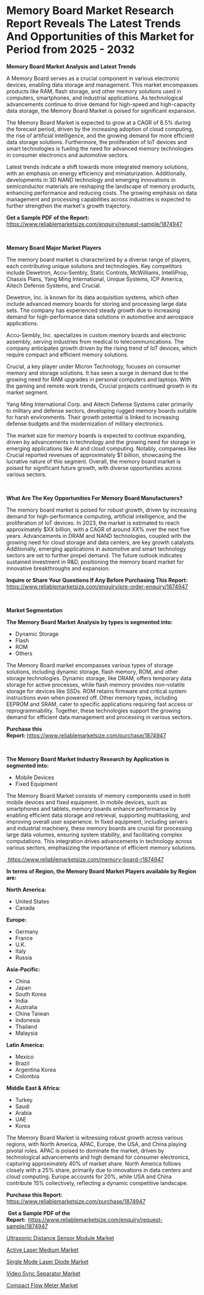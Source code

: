 <p><h1>Memory Board Market Research Report Reveals The Latest Trends And Opportunities of this Market for Period from 2025 - 2032</h1></p><p><strong>Memory Board Market Analysis and Latest Trends</strong></p>
<p><p>A Memory Board serves as a crucial component in various electronic devices, enabling data storage and management. This market encompasses products like RAM, flash storage, and other memory solutions used in computers, smartphones, and industrial applications. As technological advancements continue to drive demand for high-speed and high-capacity data storage, the Memory Board Market is poised for significant expansion.</p><p>The Memory Board Market is expected to grow at a CAGR of 8.5% during the forecast period, driven by the increasing adoption of cloud computing, the rise of artificial intelligence, and the growing demand for more efficient data storage solutions. Furthermore, the proliferation of IoT devices and smart technologies is fueling the need for advanced memory technologies in consumer electronics and automotive sectors.</p><p>Latest trends indicate a shift towards more integrated memory solutions, with an emphasis on energy efficiency and miniaturization. Additionally, developments in 3D NAND technology and emerging innovations in semiconductor materials are reshaping the landscape of memory products, enhancing performance and reducing costs. The growing emphasis on data management and processing capabilities across industries is expected to further strengthen the market's growth trajectory.</p></p>
<p><strong>Get a Sample PDF of the Report:&nbsp;</strong> <a href="https://www.reliablemarketsize.com/enquiry/request-sample/1874947?utm_campaign=1901&utm_medium=2&utm_source=Github&utm_content=ia&utm_term=06042025&utm_id=memory-board">https://www.reliablemarketsize.com/enquiry/request-sample/1874947</a></p>
<p>&nbsp;</p>
<p><strong>Memory Board Major Market Players</strong></p>
<p><p>The memory board market is characterized by a diverse range of players, each contributing unique solutions and technologies. Key competitors include Dewetron, Accu-Sembly, Static Controls, McWilliams, IntelliProp, Chassis Plans, Yang Ming International, Unique Systems, ICP America, Aitech Defense Systems, and Crucial.</p><p>Dewetron, Inc. is known for its data acquisition systems, which often include advanced memory boards for storing and processing large data sets. The company has experienced steady growth due to increasing demand for high-performance data solutions in automotive and aerospace applications.</p><p>Accu-Sembly, Inc. specializes in custom memory boards and electronic assembly, serving industries from medical to telecommunications. The company anticipates growth driven by the rising trend of IoT devices, which require compact and efficient memory solutions.</p><p>Crucial, a key player under Micron Technology, focuses on consumer memory and storage solutions. It has seen a surge in demand due to the growing need for RAM upgrades in personal computers and laptops. With the gaming and remote work trends, Crucial projects continued growth in its market segment.</p><p>Yang Ming International Corp. and Aitech Defense Systems cater primarily to military and defense sectors, developing rugged memory boards suitable for harsh environments. Their growth potential is linked to increasing defense budgets and the modernization of military electronics.</p><p>The market size for memory boards is expected to continue expanding, driven by advancements in technology and the growing need for storage in emerging applications like AI and cloud computing. Notably, companies like Crucial reported revenues of approximately $1 billion, showcasing the lucrative nature of this segment. Overall, the memory board market is poised for significant future growth, with diverse opportunities across various sectors.</p></p>
<p>&nbsp;</p>
<p><strong>What Are The Key Opportunities For Memory Board Manufacturers?</strong></p>
<p><p>The memory board market is poised for robust growth, driven by increasing demand for high-performance computing, artificial intelligence, and the proliferation of IoT devices. In 2023, the market is estimated to reach approximately $XX billion, with a CAGR of around XX% over the next five years. Advancements in DRAM and NAND technologies, coupled with the growing need for cloud storage and data centers, are key growth catalysts. Additionally, emerging applications in automotive and smart technology sectors are set to further propel demand. The future outlook indicates sustained investment in R&D, positioning the memory board market for innovative breakthroughs and expansion.</p></p>
<p><strong>Inquire or Share Your Questions If Any Before Purchasing This Report:</strong> <a href="https://www.reliablemarketsize.com/enquiry/pre-order-enquiry/1874947?utm_campaign=1901&utm_medium=2&utm_source=Github&utm_content=ia&utm_term=06042025&utm_id=memory-board">https://www.reliablemarketsize.com/enquiry/pre-order-enquiry/1874947</a></p>
<p>&nbsp;</p>
<p><strong>Market Segmentation</strong></p>
<p><strong>The Memory Board Market Analysis by types is segmented into:</strong></p>
<p><ul><li>Dynamic Storage</li><li>Flash</li><li>ROM</li><li>Others</li></ul></p>
<p><p>The Memory Board market encompasses various types of storage solutions, including dynamic storage, flash memory, ROM, and other storage technologies. Dynamic storage, like DRAM, offers temporary data storage for active processes, while flash memory provides non-volatile storage for devices like SSDs. ROM retains firmware and critical system instructions even when powered off. Other memory types, including EEPROM and SRAM, cater to specific applications requiring fast access or reprogrammability. Together, these technologies support the growing demand for efficient data management and processing in various sectors.</p></p>
<p><strong>Purchase this Report:&nbsp;</strong><a href="https://www.reliablemarketsize.com/purchase/1874947?utm_campaign=1901&utm_medium=2&utm_source=Github&utm_content=ia&utm_term=06042025&utm_id=memory-board">https://www.reliablemarketsize.com/purchase/1874947</a></p>
<p>&nbsp;</p>
<p><strong>The Memory Board Market Industry Research by Application is segmented into:</strong></p>
<p><ul><li>Mobile Devices</li><li>Fixed Equipment</li></ul></p>
<p><p>The Memory Board Market consists of memory components used in both mobile devices and fixed equipment. In mobile devices, such as smartphones and tablets, memory boards enhance performance by enabling efficient data storage and retrieval, supporting multitasking, and improving overall user experience. In fixed equipment, including servers and industrial machinery, these memory boards are crucial for processing large data volumes, ensuring system stability, and facilitating complex computations. This integration drives advancements in technology across various sectors, emphasizing the importance of efficient memory solutions.</p></p>
<p><a href="https://www.reliablemarketsize.com/memory-board-r1874947?utm_campaign=1901&utm_medium=2&utm_source=Github&utm_content=ia&utm_term=06042025&utm_id=memory-board">&nbsp;https://www.reliablemarketsize.com/memory-board-r1874947</a></p>
<p><strong>In terms of Region, the Memory Board Market Players available by Region are:</strong></p>
<p>
    <p> <strong> North America: </strong>
        <ul>
            <li>United States</li>
            <li>Canada</li>
        </ul>
        </p> 
    <p> <strong> Europe: </strong>
        <ul>
            <li>Germany</li>
            <li>France</li>
            <li>U.K.</li>
            <li>Italy</li>
            <li>Russia</li>
        </ul>
        </p> 
    <p> <strong> Asia-Pacific: </strong>
        <ul>
            <li>China</li>
            <li>Japan</li>
            <li>South Korea</li>
            <li>India</li>
            <li>Australia</li>
            <li>China Taiwan</li>
            <li>Indonesia</li>
            <li>Thailand</li>
            <li>Malaysia</li>
        </ul>
        </p> 
    <p> <strong> Latin America: </strong>
        <ul>
            <li>Mexico</li>
            <li>Brazil</li>
            <li>Argentina Korea</li>
            <li>Colombia</li>
        </ul>
        </p> 
    <p> <strong> Middle East & Africa: </strong>
        <ul>
            <li>Turkey</li>
            <li>Saudi</li>
            <li>Arabia</li>
            <li>UAE</li>
            <li>Korea</li>
        </ul>
    </p>
    </p>
<p><p>The Memory Board Market is witnessing robust growth across various regions, with North America, APAC, Europe, the USA, and China playing pivotal roles. APAC is poised to dominate the market, driven by technological advancements and high demand for consumer electronics, capturing approximately 40% of market share. North America follows closely with a 25% share, primarily due to innovations in data centers and cloud computing. Europe accounts for 20%, while USA and China contribute 15% collectively, reflecting a dynamic competitive landscape.</p></p>
<p><strong>Purchase this Report: </strong><a href="https://www.reliablemarketsize.com/purchase/1874947?utm_campaign=1901&utm_medium=2&utm_source=Github&utm_content=ia&utm_term=06042025&utm_id=memory-board">https://www.reliablemarketsize.com/purchase/1874947</a></p>
<p>&nbsp;<strong>Get a Sample PDF of the Report:&nbsp;&nbsp;</strong><a href="https://www.reliablemarketsize.com/enquiry/request-sample/1874947?utm_campaign=1901&utm_medium=2&utm_source=Github&utm_content=ia&utm_term=06042025&utm_id=memory-board">https://www.reliablemarketsize.com/enquiry/request-sample/1874947</a></p>
<p><strong></strong></p>
<p><p><a href="https://github.com/orlinvisonju/Market-Research-Report-List-1/blob/main/ultrasonic-distance-sensor-module-market.md?utm_campaign=1901&utm_medium=2&utm_source=Github&utm_content=ia&utm_term=06042025&utm_id=memory-board">Ultrasonic Distance Sensor Module Market</a></p><p><a href="https://github.com/wiltsdeenyuw/Market-Research-Report-List-1/blob/main/active-laser-medium-market.md?utm_campaign=1901&utm_medium=2&utm_source=Github&utm_content=ia&utm_term=06042025&utm_id=memory-board">Active Laser Medium Market</a></p><p><a href="https://github.com/lotoahshaiek/Market-Research-Report-List-1/blob/main/single-mode-laser-diode-market.md?utm_campaign=1901&utm_medium=2&utm_source=Github&utm_content=ia&utm_term=06042025&utm_id=memory-board">Single Mode Laser Diode Market</a></p><p><a href="https://github.com/nsmifidget3/Market-Research-Report-List-1/blob/main/video-sync-separator-market.md?utm_campaign=1901&utm_medium=2&utm_source=Github&utm_content=ia&utm_term=06042025&utm_id=memory-board">Video Sync Separator Market</a></p><p><a href="https://github.com/fabrehugessf/Market-Research-Report-List-1/blob/main/compact-flow-meter-market.md?utm_campaign=1901&utm_medium=2&utm_source=Github&utm_content=ia&utm_term=06042025&utm_id=memory-board">Compact Flow Meter Market</a></p></p>